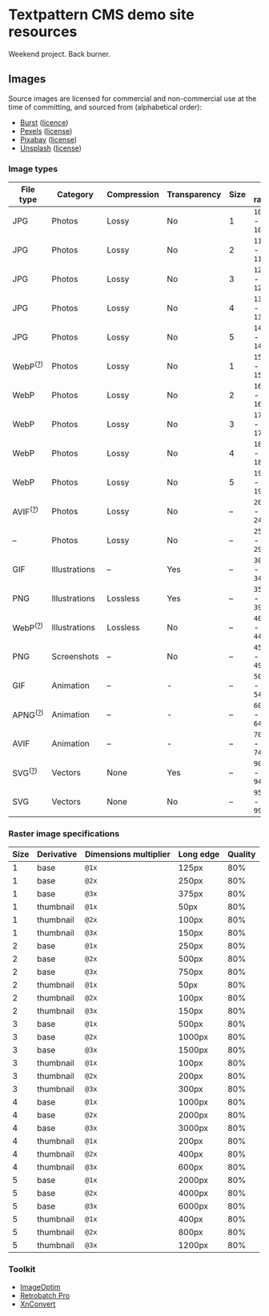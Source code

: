 # Textpattern CMS demo site resources

Weekend project. Back burner.

## Images

Source images are licensed for commercial and non-commercial use at the time of committing, and sourced from (alphabetical order):

* [Burst](https://burst.shopify.com) ([licence](https://burst.shopify.com/legal/terms))
* [Pexels](https://www.pexels.com) ([license](https://www.pexels.com/photo-license/))
* [Pixabay](https://pixabay.com) ([license](https://pixabay.com/service/terms/#license))
* [Unsplash](https://unsplash.com) ([license](https://unsplash.com/license))

### Image types

| File type | Category | Compression | Transparency | Size | ID range | Count / (target) |
|---|---|---|---|---|---|---|
| JPG | Photos | Lossy | No | 1 | `1000` - `1099` | – / 25 |
| JPG | Photos | Lossy | No | 2 | `1100` - `1199` | – / 50 |
| JPG | Photos | Lossy | No | 3 | `1200` - `1299` | – / 50 |
| JPG | Photos | Lossy | No | 4 | `1300` - `1399` | – / 50 |
| JPG | Photos | Lossy | No | 5 | `1400` - `1499` | – / 25 |
| WebP<sup>([?](https://caniuse.com/webp))</sup> | Photos | Lossy | No | 1 | `1500` - `1599` | – / 25 |
| WebP | Photos | Lossy | No | 2 | `1600` - `1699` | – / 50 |
| WebP | Photos | Lossy | No | 3 | `1700` - `1799` | – / 50 |
| WebP | Photos | Lossy | No | 4 | `1800` - `1899` | – / 50 |
| WebP | Photos | Lossy | No | 5 | `1900` - `1999` | – / 25 |
| AVIF<sup>([?](https://caniuse.com/avif))</sup> | Photos | Lossy | No | – | `2000` - `2499` | – / 150 |
| – | Photos | Lossy | No | – | `2500` - `2999` | – / – |
| GIF | Illustrations | – | Yes | – | `3000` - `3499` | – / 150 |
| PNG | Illustrations | Lossless | Yes | – | `3500` - `3999` | – / 150 |
| WebP<sup>([?](https://caniuse.com/webp))</sup> | Illustrations | Lossless | No | – | `4000` - `4499` | – / 150 |
| PNG | Screenshots | – | No | – | `4500` - `4999` | – / 150 |
| GIF | Animation | – | - | – | `5000` - `5499` | – / 150 |
| APNG<sup>([?](https://caniuse.com/apng))</sup> | Animation | – | - | – | `6000` - `6499` | – / 100 |
| AVIF | Animation | – | - | – | `7000` - `7499` | – / 100 |
| SVG<sup>([?](https://caniuse.com/svg))</sup> | Vectors | None | Yes | – | `9000` - `9499` | – / 100 |
| SVG | Vectors | None | No | – | `9500` - `9999` | – / 100 |


### Raster image specifications

| Size | Derivative | Dimensions multiplier | Long edge | Quality |
|---|---|---|---|---|
| 1 | base | `@1x` | 125px | 80% |
| 1 | base | `@2x` | 250px | 80% |
| 1 | base | `@3x` | 375px | 80% |
| 1 | thumbnail | `@1x` | 50px | 80% |
| 1 | thumbnail | `@2x` | 100px | 80% |
| 1 | thumbnail | `@3x` | 150px | 80% |
| 2 | base | `@1x` | 250px | 80% |
| 2 | base | `@2x` | 500px | 80% |
| 2 | base | `@3x` | 750px | 80% |
| 2 | thumbnail | `@1x` | 50px | 80% |
| 2 | thumbnail | `@2x` | 100px | 80% |
| 2 | thumbnail | `@3x` | 150px | 80% |
| 3 | base | `@1x` | 500px | 80% |
| 3 | base | `@2x` | 1000px | 80% |
| 3 | base | `@3x` | 1500px | 80% |
| 3 | thumbnail | `@1x` | 100px | 80% |
| 3 | thumbnail | `@2x` | 200px | 80% |
| 3 | thumbnail | `@3x` | 300px | 80% |
| 4 | base | `@1x` | 1000px | 80% |
| 4 | base | `@2x` | 2000px | 80% |
| 4 | base | `@3x` | 3000px | 80% |
| 4 | thumbnail | `@1x` | 200px | 80% |
| 4 | thumbnail | `@2x` | 400px | 80% |
| 4 | thumbnail | `@3x` | 600px | 80% |
| 5 | base | `@1x` | 2000px | 80% |
| 5 | base | `@2x` | 4000px | 80% |
| 5 | base | `@3x` | 6000px | 80% |
| 5 | thumbnail | `@1x` | 400px | 80% |
| 5 | thumbnail | `@2x` | 800px | 80% |
| 5 | thumbnail | `@3x` | 1200px | 80% |

### Toolkit

* [ImageOptim](https://imageoptim.com/)
* [Retrobatch Pro](https://flyingmeat.com/retrobatch/)
* [XnConvert](https://www.xnview.com/en/xnconvert/)
